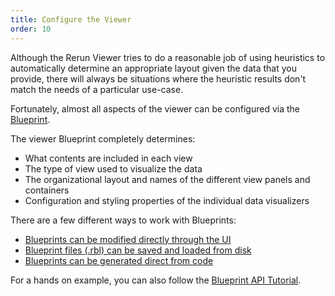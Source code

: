 ```yaml
---
title: Configure the Viewer
order: 10
---
```


Although the Rerun Viewer tries to do a reasonable job of using heuristics to automatically determine
an appropriate layout given the data that you provide, there will always be situations where the heuristic
results don't match the needs of a particular use-case.

Fortunately, almost all aspects of the viewer can be configured via the [Blueprint](../reference/viewer/blueprint.md).

The viewer Blueprint completely determines:

-   What contents are included in each view
-   The type of view used to visualize the data
-   The organizational layout and names of the different view panels and containers
-   Configuration and styling properties of the individual data visualizers

There are a few different ways to work with Blueprints:

-   [Blueprints can be modified directly through the UI](./configure-the-viewer/blueprint-ui.md)
-   [Blueprint files (.rbl) can be saved and loaded from disk](./configure-the-viewer/rbl-files.md)
-   [Blueprints can be generated direct from code](./configure-the-viewer/blueprint-apis.md)

For a hands on example, you can also follow the [Blueprint API Tutorial](./configure-the-viewer/blueprint-api-tutorial.md).
